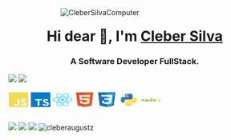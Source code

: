 <img src="https://raw.githubusercontent.com/MicaelliMedeiros/micaellimedeiros/master/image/computer-illustration.png" min-width="400px" max-width="400px" width="400px" align="right" alt="CleberSilvaComputer">
<h1 align="center">Hi dear 👋, I'm <a href="https://clebersilva.online" target="blank">Cleber Silva</a></h1>
<h3 align="center">A Software Developer FullStack.</h3>
 <div>
  <a href="https://github.com/CleberSilva93"> </a>
  <img height="180em" src="https://github-readme-stats.vercel.app/api?username=CleberSilva93&show_icons=true&theme=dracula&include_all_commits=true&count_private=true"/>
  <img height="180em" src="https://github-readme-stats.vercel.app/api/top-langs/?username=CleberSilva93&layout=compact&langs_count=7&theme=dracula"/>
</div>
<div style="display: inline_block"><br>
  <img align="center" alt="Cleber-Js" height="30" width="40" src="https://raw.githubusercontent.com/devicons/devicon/master/icons/javascript/javascript-plain.svg">
  <img align="center" alt="Cleber-Ts" height="30" width="40" src="https://raw.githubusercontent.com/devicons/devicon/master/icons/typescript/typescript-plain.svg">
  <img align="center" alt="Cleber-React" height="30" width="40" src="https://raw.githubusercontent.com/devicons/devicon/master/icons/react/react-original.svg">
  <img align="center" alt="Cleber-HTML" height="30" width="40" src="https://raw.githubusercontent.com/devicons/devicon/master/icons/html5/html5-original.svg">
  <img align="center" alt="Cleber-CSS" height="30" width="40" src="https://raw.githubusercontent.com/devicons/devicon/master/icons/css3/css3-original.svg">
  <img align="center" alt="Cleber-Python" height="30" width="40" src="https://raw.githubusercontent.com/devicons/devicon/master/icons/python/python-original.svg">
  <img align="center" alt="Cleber-NodeJS" height="30" width="40" src="https://github.com/devicons/devicon/blob/master/icons/nodejs/nodejs-plain-wordmark.svg">
</div>
  
  ##
<div> 
  <a href="https://instagram.com/clebersilva_93" target="_blank"><img src="https://img.shields.io/badge/-Instagram-%23E4405F?style=for-the-badge&logo=instagram&logoColor=white" target="_blank"></a>
  <a href = "mailto:contato@clebersilva.online"><img src="https://img.shields.io/badge/-Gmail-%23333?style=for-the-badge&logo=gmail&logoColor=white" target="_blank"></a>
  <a href="https://www.linkedin.com/in/cleberaugustz" target="_blank"><img src="https://img.shields.io/badge/-LinkedIn-%230077B5?style=for-the-badge&logo=linkedin&logoColor=white" target="_blank"></a> 
 
 <img src="https://github-readme-stats.vercel.app/api?username=CleberSilva93&show_icons=true" alt="cleberaugustz"/> 
 
</div>
